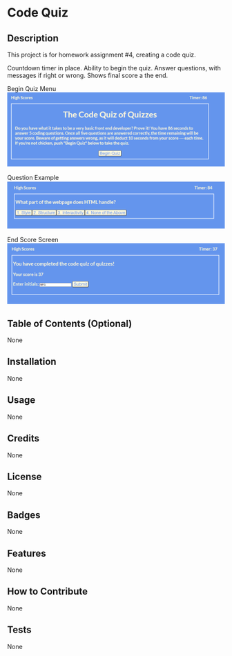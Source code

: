 # Code Quiz
## Description
This project is for homework assignment #4, creating a code quiz.

Countdown timer in place.  Ability to begin the quiz.  Answer questions, with messages if right or wrong.  Shows final score a the end.

Begin Quiz Menu
![image](https://github.com/gallm1/codequiz/blob/main/assets/images/Begin_Quiz_Menu.png)

Question Example
![image](https://github.com/gallm1/codequiz/blob/main/assets/images/Question.png)

End Score Screen
![image](https://github.com/gallm1/codequiz/blob/main/assets/images/End-Menu.png)

## Table of Contents (Optional)
None
## Installation
None
## Usage
None
## Credits
None
## License
None
## Badges
None
## Features
None
## How to Contribute
None
## Tests
None